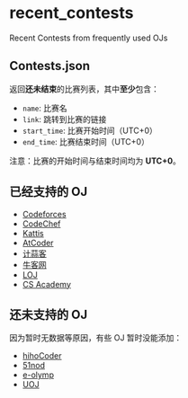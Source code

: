 # recent_contests

Recent Contests from frequently used OJs

## Contests.json

返回**还未结束**的比赛列表，其中**至少**包含：

- `name`: 比赛名
- `link`: 跳转到比赛的链接
- `start_time`: 比赛开始时间（UTC+0）
- `end_time`: 比赛结束时间（UTC+0）

注意：比赛的开始时间与结束时间均为 **UTC+0**。

## 已经支持的 OJ

- [Codeforces](https://codeforces.com/)
- [CodeChef](https://www.codechef.com/)
- [Kattis](https://open.kattis.com/)
- [AtCoder](https://atcoder.jp/)
- [计蒜客](https://www.jisuanke.com/)
- [牛客网](https://www.nowcoder.com/)
- [LOJ](https://loj.ac/)
- [CS Academy](https://csacademy.com/)

## 还未支持的 OJ

因为暂时无数据等原因，有些 OJ 暂时没能添加：

- [hihoCoder](https://hihocoder.com/)
- [51nod](https://www.51nod.com/)
- [e-olymp](https://www.e-olymp.com/)
- [UOJ](http://uoj.ac/)

